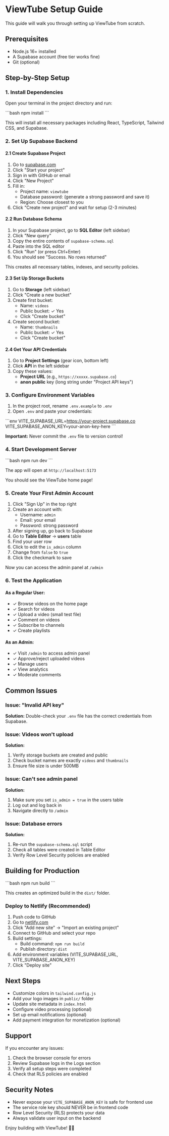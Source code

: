 # ViewTube Setup Guide

This guide will walk you through setting up ViewTube from scratch.

## Prerequisites

- Node.js 16+ installed
- A Supabase account (free tier works fine)
- Git (optional)

## Step-by-Step Setup

### 1. Install Dependencies

Open your terminal in the project directory and run:

\`\`\`bash
npm install
\`\`\`

This will install all necessary packages including React, TypeScript, Tailwind CSS, and Supabase.

### 2. Set Up Supabase Backend

#### 2.1 Create Supabase Project

1. Go to [supabase.com](https://supabase.com)
2. Click "Start your project"
3. Sign in with GitHub or email
4. Click "New Project"
5. Fill in:
   - Project name: `viewtube`
   - Database password: (generate a strong password and save it)
   - Region: Choose closest to you
6. Click "Create new project" and wait for setup (2-3 minutes)

#### 2.2 Run Database Schema

1. In your Supabase project, go to **SQL Editor** (left sidebar)
2. Click "New query"
3. Copy the entire contents of `supabase-schema.sql`
4. Paste into the SQL editor
5. Click "Run" (or press Ctrl+Enter)
6. You should see "Success. No rows returned"

This creates all necessary tables, indexes, and security policies.

#### 2.3 Set Up Storage Buckets

1. Go to **Storage** (left sidebar)
2. Click "Create a new bucket"
3. Create first bucket:
   - Name: `videos`
   - Public bucket: ✓ Yes
   - Click "Create bucket"
4. Create second bucket:
   - Name: `thumbnails`
   - Public bucket: ✓ Yes
   - Click "Create bucket"

#### 2.4 Get Your API Credentials

1. Go to **Project Settings** (gear icon, bottom left)
2. Click **API** in the left sidebar
3. Copy these values:
   - **Project URL** (e.g., `https://xxxxx.supabase.co`)
   - **anon public** key (long string under "Project API keys")

### 3. Configure Environment Variables

1. In the project root, rename `.env.example` to `.env`
2. Open `.env` and paste your credentials:

\`\`\`env
VITE_SUPABASE_URL=https://your-project.supabase.co
VITE_SUPABASE_ANON_KEY=your-anon-key-here
\`\`\`

**Important:** Never commit the `.env` file to version control!

### 4. Start Development Server

\`\`\`bash
npm run dev
\`\`\`

The app will open at `http://localhost:5173`

You should see the ViewTube home page!

### 5. Create Your First Admin Account

1. Click "Sign Up" in the top right
2. Create an account with:
   - Username: `admin`
   - Email: your email
   - Password: strong password
3. After signing up, go back to Supabase
4. Go to **Table Editor** → **users** table
5. Find your user row
6. Click to edit the `is_admin` column
7. Change from `false` to `true`
8. Click the checkmark to save

Now you can access the admin panel at `/admin`

### 6. Test the Application

#### As a Regular User:
- ✓ Browse videos on the home page
- ✓ Search for videos
- ✓ Upload a video (small test file)
- ✓ Comment on videos
- ✓ Subscribe to channels
- ✓ Create playlists

#### As an Admin:
- ✓ Visit `/admin` to access admin panel
- ✓ Approve/reject uploaded videos
- ✓ Manage users
- ✓ View analytics
- ✓ Moderate comments

## Common Issues

### Issue: "Invalid API key"
**Solution:** Double-check your `.env` file has the correct credentials from Supabase.

### Issue: Videos won't upload
**Solution:** 
1. Verify storage buckets are created and public
2. Check bucket names are exactly `videos` and `thumbnails`
3. Ensure file size is under 500MB

### Issue: Can't see admin panel
**Solution:** 
1. Make sure you set `is_admin = true` in the users table
2. Log out and log back in
3. Navigate directly to `/admin`

### Issue: Database errors
**Solution:** 
1. Re-run the `supabase-schema.sql` script
2. Check all tables were created in Table Editor
3. Verify Row Level Security policies are enabled

## Building for Production

\`\`\`bash
npm run build
\`\`\`

This creates an optimized build in the `dist/` folder.

### Deploy to Netlify (Recommended)

1. Push code to GitHub
2. Go to [netlify.com](https://netlify.com)
3. Click "Add new site" → "Import an existing project"
4. Connect to GitHub and select your repo
5. Build settings:
   - Build command: `npm run build`
   - Publish directory: `dist`
6. Add environment variables (VITE_SUPABASE_URL, VITE_SUPABASE_ANON_KEY)
7. Click "Deploy site"

## Next Steps

- Customize colors in `tailwind.config.js`
- Add your logo images in `public/` folder
- Update site metadata in `index.html`
- Configure video processing (optional)
- Set up email notifications (optional)
- Add payment integration for monetization (optional)

## Support

If you encounter any issues:
1. Check the browser console for errors
2. Review Supabase logs in the Logs section
3. Verify all setup steps were completed
4. Check that RLS policies are enabled

## Security Notes

- Never expose your `VITE_SUPABASE_ANON_KEY` is safe for frontend use
- The service role key should NEVER be in frontend code
- Row Level Security (RLS) protects your data
- Always validate user input on the backend

Enjoy building with ViewTube! 🎥✨
